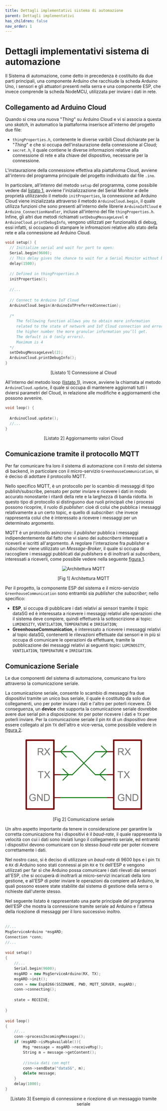 ```yaml
---
title: Dettagli implementativi sistema di automazione
parent: Dettagli implementativi
has_children: false
nav_order: 1
---
```


# Dettagli implementativi sistema di automazione
Il Sistema di automazione, come detto in precedenza è costituito da due parti principali, una componente Arduino che racchiude la scheda Arduino Uno, i sensori e gli attuatori presenti nella serra e una componente ESP, che invece comprende la scheda NodeMCU, utilizzata per inviare i dati in rete.

## Collegamento ad Arduino Cloud
Quando si crea una nuova "_Thing_" su Arduino Cloud e vi si associa a questa uno _skatch_, in automatico la piattaforma inserisce all'interno del progetto due file:

- `thingProperties.h`, contenente le diverse varibili Cloud dichiarate per la "_Thing_" e che si occupa dell'instaurazione della connessione al Cloud;
- `secret.h`, il quale contiene le diverse informazioni relative alla connessione di rete e alla chiave del dispositivo, necessarie per la connessione.

L'instaurazione della connessione effettiva alla piattaforma Cloud, avviene all'intenro del programma principale del progetto individuato dal file `.ino`. 

In particolare, all'intenro del metodo `setup` del programma, come possibile vedere dal <a href="#lst1">listato 1</a>, avviene l'inizializzazione del Serial Monitor e delle proprietà utilizzando il metodo `initProperties`, la connessione ad Arduino Cloud viene inizializzata attraverso il metodo `ArduinoCloud.begin`, il quale utilizza funzioni che sono presenti all'interno delle librerie `ArduinoIoTCloud` e `Arduino_ConnectionHandler`, incluse all'interno del file `thingProperties.h`. Infine, gli altri due metodi richiamati `setDebugMessageLevel` e `ArduinoCloud.printDebugInfo`, vengono utilizzati per funzionalità di debug, essi infatti, si occupano di stampare le infromazioni relative allo stato della rete e alla connessione ad Arduino Cloud.

```c++
void setup() {
  // Initialize serial and wait for port to open:
  Serial.begin(9600);
  // This delay gives the chance to wait for a Serial Monitor without blocking if none is found
  delay(1500);

  // Defined in thingProperties.h
  initProperties();

  //...

  // Connect to Arduino IoT Cloud
  ArduinoCloud.begin(ArduinoIoTPreferredConnection);

  /*
     The following function allows you to obtain more information
     related to the state of network and IoT Cloud connection and errors
     the higher number the more granular information you’ll get.
     The default is 0 (only errors).
     Maximum is 4
  */
  setDebugMessageLevel(2);
  ArduinoCloud.printDebugInfo();
}
```
<p align="center" id="lst2">[Listato 1] Connessione al Cloud</p>

All'interno del metodo loop (<a href="#lst2">listato 1</a>), invece, avviene la chiamata al metodo `ArduinoCloud.update`, il quale si occupa di mantenere aggiornati tutti i dviersi parametri del Cloud, in relazione alle modifiche e aggiornamenti che possono avvenire.

```c++
void loop() {

  ArduinoCloud.update();
  //...
}
```
<p align="center" id="lst2">[Listato 2] Aggiornamento valori Cloud</p>




## Comunicazione tramite il protocollo MQTT
Per far comunicare fra loro il sistema di automazione con il resto del sistema di backend, in particolare con il micro-servizio ``GreenhouseCommunication``,  si è deciso di adottare il protocollo MQTT. 

Nello specifico MQTT, è un protocollo per lo scambio di messaggi di tipo publish/subscribe, pensato per poter inviare e ricevere i dati in modo accurato nonostante i ritardi della rete e la larghezza di banda ridotta. In questo tipo di protocollo si distinguono due ruoli principali che i processi possono ricoprire, il ruolo di _publisher_: cioè di colui che pubblica i messaggi relativamente a un certo topic, e quello di _subscriber_: che invece rappresenta colui che è interessato a ricevere i messaggi per un determinato argomento. 

MQTT è un protocollo asincrono: il _publisher_ pubblica i messaggi indipendentemente dal fatto che vi siano dei _subscribers_ interessati a riceverli e iscritti all'argomento. A regolare l'interazione fra _publisher_ e _subscriber_ viene utilizzato un _Message-Broker_, il quale si occupa di raccogliere i messaggi pubblicati dai _publishers_ e di inoltrarli ai _subscribers_, interessati a riceverli, come possibile vedere nella seguente <a href="fig1">figura 1</a>.

<div align="center">
<img src="img/architettura-MQTT.jpg" alt="Architettura MQTT" id="fig1">
<p align="center">[Fig 1] Architettura MQTT</p>
</div>

Per il progetto, la componente ESP del sistema e il micro-servizio ``GreenhouseCommunication`` sono entrambi sia _publisher_ che _subscriber_; nello specifico:

- **ESP**, si occupa di pubblicare i dati relativi ai sensori tramite il topic dataSG ed è interessata a ricevere i messaggi relativi alle operazioni che il sistema deve compiere, quindi effettuerà la sottoscrizione ai topic: ``LUMINOSITY``, ``VENTILATION``, ``TEMPERATURE`` e ``IRRIGATION``;
- **GreenhouseCommunication**, è interessato a ricevere i messaggi relativi al topic dataSG, contenenti le rilevazioni effettuate dai sensori e in più si occupa di comunicare le operazioni da effettuare, tramite la pubblicazione dei messaggi relativi ai seguenti topic: ``LUMINOSITY``, ``VENTILATION``, ``TEMPERATURE`` e ``IRRIGATION``.

## Comunicazione Seriale

Le due componenti del sistema di automazione, comunicano fra loro attraverso la comunicazione seriale.

La comunicazione seriale, consente lo scambio di messaggi fra due dispositivi tramite un unico bus seriale, il quale è costituito da solo due collegamenti, uno per poter inviare i dati e l'altro per poterli ricevere. Di conseguenza, un **device** che supporta la comunicazione seriale dovrebbe avere due serial pin a disposizione: `RX` per poter ricevere  i dati e `TX` per poterli inviare. Per la comunicazione seriale il pin `RX` di un dispositivo deve essere collegato al pin `TX` dell'altro e vice-versa, come possibile vedere in <a href="#fig2">figura 2</a>.

<div align="center">
<img src="img/serial_communication.png" alt="Comunicazione Seriale" id="fig2">
<p align="center">[Fig 2] Comunicazione seriale</p>
</div>

Un altro aspetto importante da tenere in considerazione per garantire la corretta comunicazione fra i dispositivi è il _baud-rate_, il quale rappresenta la velocità con cui i dati sono inviati lungo il collegamento seriale, ed entrambi i dispositivi devono comunicare con lo stesso _boud-rate_ per poter ricevere correttamente i dati.

Nel nostro caso, si è deciso di utilizzare un _baud-rate_ di 9600 bps e i pin `TX` e `RX` di Arduino sono stati connessi ai pin `RX` e `TX` dell'ESP e vengono utilizzati per far sì che Arduino possa comunicare i dati rilevati dai sensori all'ESP, che si occuperà di inoltrarli ai micro-servizi incaricati della loro gestione, e all'ESP di poter inviare le operazioni da compiere ad Arduino, le quali possono essere state stabilite dal sistema di gestione della serra o richieste dall'utente stesso.

Nel seguente listato è rappresentato una parte principale del programma dell'ESP che mostra la connessione tramite seriale ad Arduino e l'attesa della ricezione di messaggi per il loro successivo inoltro.

```c++

//...
MsgServiceArduino *msgARD;
Connection *conn;
//...

void setup()
{
    //...
    Serial.begin(9600);
    msgARD = new MsgServiceArduino(RX, TX);
    msgARD->init();
    conn = new Esp8266(SSIDNAME, PWD, MQTT_SERVER, msgARD);
    conn->connecting();

    state = RECEIVE;

}

void loop()
{
    //...
    conn->processIncomingMessages();
    if (msgARD->isMsgAvailable()){
        Msg *message = msgARD->receiveMsg();
        String m = message->getContent();

        //invia dati con mqtt
        conn->sendData("dataSG", m);
        delete message;
    }
    delay(1000);
}
```
<p align="center" id="lst3">[Listato 3] Esempio di connessione e ricezione di un messaggio tramite seriale</p>
